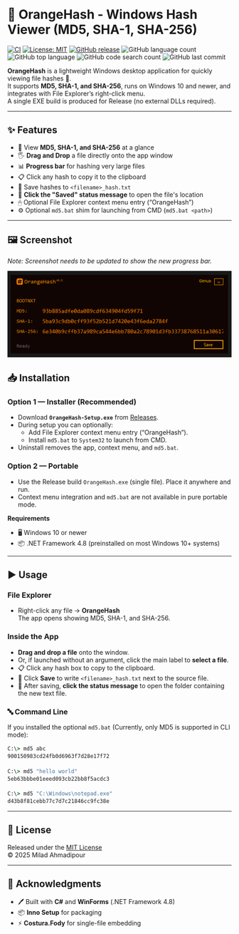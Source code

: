 # 🍊 OrangeHash - Windows Hash Viewer (MD5, SHA-1, SHA-256)

[![CI](https://github.com/xcodz/OrangeHash/actions/workflows/ci.yml/badge.svg)](https://github.com/xcodz/OrangeHash/actions)
[![License: MIT](https://img.shields.io/badge/License-MIT-blue.svg)](./LICENSE)
[![GitHub release](https://img.shields.io/github/v/release/xcodz/OrangeHash.svg)](https://github.com/xcodz/OrangeHash/releases)
<img alt="GitHub language count" src="https://img.shields.io/github/languages/count/xcodz/OrangeHash">
<img alt="GitHub top language" src="https://img.shields.io/github/languages/top/xcodz/OrangeHash">
<img alt="GitHub code search count" src="https://img.shields.io/github/search?query=OrangeHash">
<img alt="GitHub last commit" src="https://img.shields.io/github/last-commit/xcodz/OrangeHash">

**OrangeHash** is a lightweight Windows desktop application for quickly viewing file hashes 🎯.  
It supports **MD5, SHA-1, and SHA-256**, runs on Windows 10 and newer, and integrates with File Explorer’s right-click menu.  
A single EXE build is produced for Release (no external DLLs required).

---

## ✨ Features
- 🔑 View **MD5, SHA-1, and SHA-256** at a glance
- 🖐️ **Drag and Drop** a file directly onto the app window
- 📊 **Progress bar** for hashing very large files
- 📋 Click any hash to copy it to the clipboard
- 💾 Save hashes to `<filename>_hash.txt`
- 🔗 **Click the "Saved" status message** to open the file's location
- 🖱 Optional File Explorer context menu entry (“OrangeHash”)
- ⚙️ Optional `md5.bat` shim for launching from CMD (`md5.bat <path>`)

---

## 🖼 Screenshot

*Note: Screenshot needs to be updated to show the new progress bar.*

<p align="center">
  <img src="https://github.com/xcodz/OrangeHash/blob/main/docs/screenshot.png" alt="OrangeHash Screenshot" width="571"/>
</p>


## 📥 Installation

### Option 1 — Installer (Recommended)
- Download **`OrangeHash-Setup.exe`** from [Releases](https://github.com/xcodz/OrangeHash/releases).
- During setup you can optionally:
  - Add File Explorer context menu entry (“OrangeHash”).
  - Install `md5.bat` to `System32` to launch from CMD.
- Uninstall removes the app, context menu, and `md5.bat`.

### Option 2 — Portable
- Use the Release build `OrangeHash.exe` (single file). Place it anywhere and run.
- Context menu integration and `md5.bat` are not available in pure portable mode.

**Requirements**
- 🖥 Windows 10 or newer  
- 📦 .NET Framework 4.8 (preinstalled on most Windows 10+ systems)

---

## ▶️ Usage

### File Explorer
- Right-click any file → **OrangeHash**  
  The app opens showing MD5, SHA-1, and SHA-256.

### Inside the App
- **Drag and drop a file** onto the window.
- Or, if launched without an argument, click the main label to **select a file**.
- 📋 Click any hash box to copy to the clipboard.
- 💾 Click **Save** to write `<filename>_hash.txt` next to the source file.
- 🔗 After saving, **click the status message** to open the folder containing the new text file.

### 🔤 Command Line
If you installed the optional `md5.bat` 
(Currently, only MD5 is supported in CLI mode):

```bat
C:\> md5 abc
900150983cd24fb0d6963f7d28e17f72

C:\> md5 "hello world"
5eb63bbbe01eeed093cb22bb8f5acdc3

C:\> md5 "C:\Windows\notepad.exe"
d43b8f81cebb77c7d7c21846cc9fc38e
```

---

## 📜 License
Released under the [MIT License](./LICENSE)  
© 2025 Milad Ahmadipour

---

## 🙏 Acknowledgments
- 🖊 Built with **C#** and **WinForms** (.NET Framework 4.8)  
- 📦 **Inno Setup** for packaging  
- ⚡ **Costura.Fody** for single-file embedding
